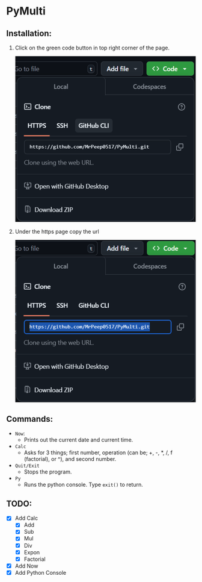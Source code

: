 # PyMulti

## Installation:
1. Click on the green code button in top right corner of the page.

   ![screenshot](screenshot.png)
2. Under the https page copy the url

   ![screenshot](screenshot2.png)

## Commands:

- ```Now```:
  - Prints out the current date and current time.
- ```Calc```
  - Asks for 3 things; first number, operation (can be; +, -, *, /, f (factorial), or ^), and second number.
- ```Quit/Exit```
  - Stops the program.
- ```Py```
  - Runs the python console. Type ```exit()``` to return.


## TODO:

- [x] Add Calc
  - [x] Add
  - [x] Sub
  - [x] Mul
  - [x] Div
  - [x] Expon
  - [x] Factorial
- [x] Add Now
- [x] Add Python Console
